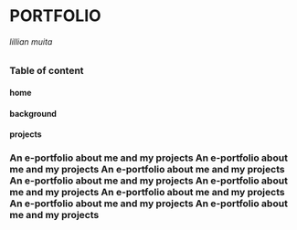 # PORTFOLIO

###### lillian muita

### Table of content

#### home

#### background

#### projects

### An e-portfolio about me and my projects An e-portfolio about me and my projects An e-portfolio about me and my projects An e-portfolio about me and my projects An e-portfolio about me and my projects An e-portfolio about me and my projects An e-portfolio about me and my projects An e-portfolio about me and my projects
